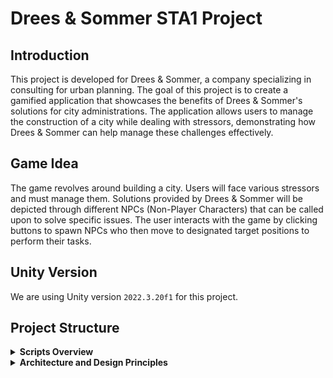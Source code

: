 # Drees & Sommer STA1 Project

## Introduction
This project is developed for Drees & Sommer, a company specializing in consulting for urban planning. The goal of this project is to create a gamified application that showcases the benefits of Drees & Sommer's solutions for city administrations. The application allows users to manage the construction of a city while dealing with stressors, demonstrating how Drees & Sommer can help manage these challenges effectively.

## Game Idea
The game revolves around building a city. Users will face various stressors and must manage them. Solutions provided by Drees & Sommer will be depicted through different NPCs (Non-Player Characters) that can be called upon to solve specific issues. The user interacts with the game by clicking buttons to spawn NPCs who then move to designated target positions to perform their tasks.

## Unity Version
We are using Unity version `2022.3.20f1` for this project.

## Project Structure

<details>
<summary><strong>Scripts Overview</strong></summary>

### IMovementController.cs
- **Purpose:** Defines an interface for movement controllers, providing a method to move an object to a specified target position.
- **Details:** Any class implementing this interface must provide an implementation for the `MoveTo(Vector3 targetPosition)` method.

### NavMeshMovementController.cs
- **Purpose:** Implements the actual movement logic for NPCs using Unity's `NavMeshAgent`.
- **Details:** 
  - Initializes the `NavMeshAgent` component.
  - Implements the `MoveTo(Vector3 targetPosition)` method to set the destination of the `NavMeshAgent`.

### NPCMovementController.cs
- **Purpose:** Acts as an intermediary that delegates the movement commands to an implementation of the `IMovementController` interface.
- **Details:**
  - Initializes the movement controller (which is an implementation of `IMovementController`) in the `Awake` method.
  - Uses the `MoveTo(Vector3 targetPosition)` method to delegate movement commands to the actual movement controller, which in this case could be `NavMeshMovementController`.

### NPCSpawnerController.cs
- **Purpose:** Handles spawning and moving NPCs based on specified data.
- **Details:**
  - Contains a nested `NPCData` struct to hold data for spawning and moving NPCs.
  - Manages an array of `NPCData` for different NPC types.
  - Provides a method to spawn the NPC at the given spawn point and move it to the target position.
  - Uses a coroutine to manage the timing of the spawn and move actions.
  - Prevents spawning of duplicate NPCs by checking against an existing list of active NPCs.
  - Activates a UI panel to display error messages when duplicate NPCs are attempted to be spawned.

### NPCInstancesManager.cs
- **Purpose:** Manages active NPC instances in the scene to prevent duplicates.
- **Details:**
  - Maintains a list of active NPCs.
  - Provides methods to register, unregister, and check for NPC instances in the scene.

### UIManager.cs
- **Purpose:** Manages UI elements related to NPC spawning errors.
- **Details:**
  - Activates a message panel to display error messages.
  - Uses a coroutine to clear the message after a delay.

</details>

<details>
<summary><strong>Architecture and Design Principles</strong></summary>

### Game Flow
1. **Spawning NPCs:** The `NPCSpawnerController` spawns NPCs at specified spawn points and moves them to their target positions.
2. **Moving NPCs:** The `NPCMovementController` delegates movement commands to the `IMovementController` implementation.
3. **Coordination:** The `NPCSpawnerController` manages the process of spawning and moving NPCs using a coroutine for timed movements.
4. **Error Handling:** The `NPCSpawnerController` checks if an NPC is already in the scene using the `NPCInstancesManager` and activates the `UIManager` panel for error messages if necessary.

### Class Relationships
- `NPCSpawnerController` relies on the `NPCMovementController` to handle NPC movement.
- `NavMeshMovementController` implements the movement logic and is used by `NPCMovementController`.
- `NPCInstancesManager` manages the active NPCs to prevent duplicates.
- `UIManager` handles the display of error messages when duplicate NPCs are attempted to be spawned.

### Usage Instructions
- **Spawning and Moving NPCs:**
  - Attach the `NPCSpawnerController` to a GameObject.
  - Configure the `NPCData` array in the `NPCSpawnerController` with NPC prefabs, spawn points, and target points.
  - Call the `SpawnNPC(index)` method from the `NPCSpawnerController` to spawn and move an NPC based on the index.

</details>

